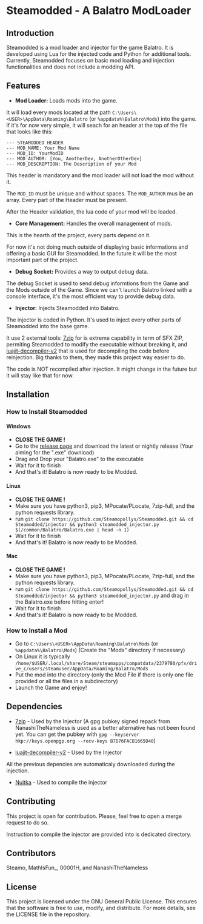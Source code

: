 # Steamodded - A Balatro ModLoader

## Introduction

Steamodded is a mod loader and injector for the game Balatro. It is developed using Lua for the injected code and Python for additional tools. Currently, Steamodded focuses on basic mod loading and injection functionalities and does not include a modding API.

## Features

- **Mod Loader:** Loads mods into the game.

It will load every mods located at the path `C:\Users\<USER>\AppData\Roaming\Balatro` (or `%appdata%\Balatro\Mods`) into the game.
If it's for now very simple, it will seach for an header at the top of the file that looks like this:

```text
--- STEAMODDED HEADER
--- MOD_NAME: Your Mod Name
--- MOD_ID: YourModID
--- MOD_AUTHOR: [You, AnotherDev, AnotherOtherDev]
--- MOD_DESCRIPTION: The Description of your Mod
```

This header is mandatory and the mod loader will not load the mod without it.

The `MOD_ID` must be unique and without spaces. The `MOD_AUTHOR` mus be an array. Every part of the Header must be present.

After the Header validation, the lua code of your mod will be loaded.

- **Core Management:** Handles the overall management of mods.

This is the hearth of the project, every parts depend on it.

For now it's not doing much outside of displaying basic informations and offering a basic GUI for Steamodded. In the future it will be the most important part of the project.

- **Debug Socket:** Provides a way to output debug data.

The debug Socket is used to send debug informtions from the Game and the Mods outside of the Game. Since we can't launch Balatro linked with a console interface, it's the most efficient way to provide debug data.

- **Injector:** Injects Steamodded into Balatro.

The injector is coded in Python. It's used to inject every other parts of Steamodded into the base game.

It use 2 external tools: [7zip](https://www.7-zip.org/) for is extreme capability in term of SFX ZIP, permiting Steamodded to modify the executable without breaking it, and [luajit-decompiler-v2](https://github.com/marsinator358/luajit-decompiler-v2) that is used for decompiling the code before reinjection. Big thanks to them, they made this project way easier to do.

The code is NOT recompiled after injection. It might change in the future but it will stay like that for now.

## Installation

### How to Install Steamodded

#### Windows

- **CLOSE THE GAME !**
- Go to the [release page](https://github.com/Steamopollys/steamodded/releases) and download the latest or nightly release (Your aiming for the ".exe" download)
- Drag and Drop your "Balatro.exe" to the executable
- Wait for it to finish
- And that's it! Balatro is now ready to be Modded.

#### Linux

- **CLOSE THE GAME !**
- Make sure you have python3, pip3, MPocate/PLocate, 7zip-full, and the python requests library.
- run `git clone https://github.com/Steamopollys/Steamodded.git && cd Steamodded/injector && python3 steamodded_injector.py $(/common/Balatro/Balatro.exe | head -n 1)`
- Wait for it to finish
- And that's it! Balatro is now ready to be Modded.

#### Mac

- **CLOSE THE GAME !**
- Make sure you have python3, pip3, MPocate/PLocate, 7zip-full, and the python requests library.
- run `git clone https://github.com/Steamopollys/Steamodded.git && cd Steamodded/injector && python3 steamodded_injector.py` and drag in the Balatro.exe before hitting enter!
- Wait for it to finish
- And that's it! Balatro is now ready to be Modded.

### How to Install a Mod

- Go to `C:\Users\<USER>\AppData\Roaming\Balatro\Mods` (or `%appdata%\Balatro\Mods`) (Create the "Mods" directory if necessary)
- On Linux it is typically `/home/$USER/.local/share/Steam/steamapps/compatdata/2379780/pfx/drive_c/users/steamuser/AppData/Roaming/Balatro/Mods`
- Put the mod into the directory (only the Mod File if there is only one file provided or all the files in a subdirectory)
- Launch the Game and enjoy!

## Dependencies

- [7zip](https://www.7-zip.org/) - Used by the Injector (A gpg pubkey signed repack from NanashiTheNameless is used as a better alternative has not been found yet. You can get the pubkey with `gpg --keyserver hkp://keys.openpgp.org --recv-keys B7D76FACB1665D40`)

- [luajit-decompiler-v2](https://github.com/marsinator358/luajit-decompiler-v2) - Used by the Injector

All the previous depencies are automaticaly downloaded during the injection.

- [Nuitka](https://pypi.org/project/Nuitka/) - Used to compile the injector

## Contributing

This project is open for contribution. Please, feel free to open a merge request to do so.

Instruction to compile the injector are provided into is dedicated directory.

## Contributors

Steamo, MathIsFun_, 00001H, and NanashiTheNameless

## License

This project is licensed under the GNU General Public License. This ensures that the software is free to use, modify, and distribute. For more details, see the LICENSE file in the repository.
